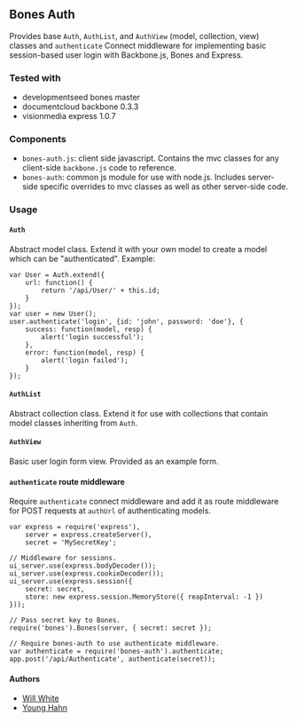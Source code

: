 Bones Auth
----------
Provides base `Auth`, `AuthList`, and `AuthView` (model, collection, view)
classes and `authenticate` Connect middleware for implementing basic
session-based user login with Backbone.js, Bones and Express.

### Tested with

- developmentseed bones master
- documentcloud backbone 0.3.3
- visionmedia express 1.0.7

### Components

- `bones-auth.js`: client side javascript. Contains the mvc classes for any
  client-side `backbone.js` code to reference.
- `bones-auth`: common js module for use with node.js. Includes server-side
  specific overrides to mvc classes as well as other server-side code.

### Usage

#### `Auth`

Abstract model class. Extend it with your own model to create a model which can
be "authenticated". Example:

    var User = Auth.extend({
        url: function() {
            return '/api/User/' + this.id;
        }
    });
    var user = new User();
    user.authenticate('login', {id: 'john', password: 'doe'}, {
        success: function(model, resp) {
            alert('login successful');
        },
        error: function(model, resp) {
            alert('login failed');
        }
    });

#### `AuthList`

Abstract collection class. Extend it for use with collections that contain
model classes inheriting from `Auth`.

#### `AuthView`

Basic user login form view. Provided as an example form.

#### `authenticate` route middleware

Require `authenticate` connect middleware and add it as route middleware for
POST requests at `authUrl` of authenticating models.

    var express = require('express'),
        server = express.createServer(),
        secret = 'MySecretKey';

    // Middleware for sessions.
    ui_server.use(express.bodyDecoder());
    ui_server.use(express.cookieDecoder());
    ui_server.use(express.session({
        secret: secret,
        store: new express.session.MemoryStore({ reapInterval: -1 })
    }));

    // Pass secret key to Bones.
    require('bones').Bones(server, { secret: secret });

    // Require bones-auth to use authenticate middleware.
    var authenticate = require('bones-auth').authenticate;
    app.post('/api/Authenticate', authenticate(secret));

#### Authors

- [Will White](http://github.com/willwhite)
- [Young Hahn](http://github.com/yhahn)

